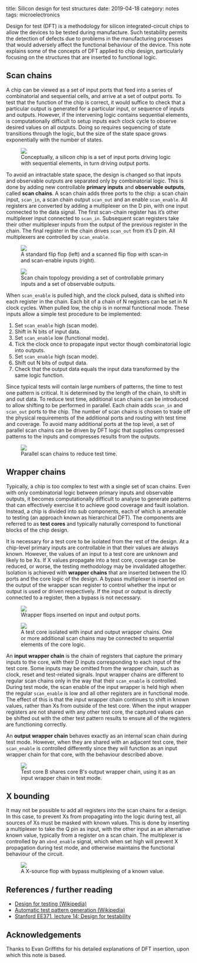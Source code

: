 title: Silicon design for test structures
date: 2019-04-18
category: notes
tags: microelectronics

Design for test (DFT) is a methodology for silicon integrated-circuit chips to
allow the devices to be tested during manufacture. Such testability permits the
detection of defects due to problems in the manufacturing processes that would
adversely affect the functional behaviour of the device. This note explains
some of the concepts of DFT applied to chip design, particularly focusing on
the structures that are inserted to functional logic.

## Scan chains

A chip can be viewed as a set of input ports that feed into a series of
combinatorial and sequential cells, and arrive at a set of output ports. To
test that the function of the chip is correct, it would suffice to check that a
particular output is generated for a particular input, or sequence of inputs
and outputs. However, if the intervening logic contains sequential elements, is
computationally difficult to setup inputs each clock cycle to observe desired
values on all outputs. Doing so requires sequencing of state transitions
through the logic, but the size of the state space grows exponentially with the
number of states.

<figure class="figure d-block text-center">
  <img src="{{'DFT/chip.png'|asset}}" class="figure-img img-fluid rounded">
  <figcaption class="figure-caption">
    Conceptually, a silicon chip is a set of input ports driving logic with
sequential elements, in turn driving output ports.
  </figcaption>
</figure>

To avoid an intractable state space, the design is changed so that inputs and
observable outputs are separated only by combinatorial logic. This is done by
adding new controllable **primary inputs** and **observable outputs**, called
**scan chains**. A scan chain adds three ports to the chip: a scan chain input,
``scan_in``, a scan chain output ``scan_out`` and an enable ``scan_enable``.
All registers are converted by adding a multiplexer on the D pin, with one
input connected to the data signal. The first scan-chain register has it’s
other multiplexer input connected to ``scan_in``. Subsequent scan registers
take their other multiplexer inputs from the output of the previous register in
the chain. The final register in the chain drives ``scan_out`` from it’s D pin.
All multiplexers are controlled by ``scan_enable``.

<figure class="figure d-block text-center">
  <img src="{{'DFT/scan-flop.png'|asset}}" class="figure-img img-fluid rounded">
  <figcaption class="figure-caption">
    A standard flip flop (left) and a scanned flip flop with scan-in and
scan-enable inputs (right).
  </figcaption>
</figure>

<figure class="figure d-block text-center">
  <img src="{{'DFT/scan-chains.png'|asset}}" class="figure-img img-fluid rounded">
  <figcaption class="figure-caption">
    Scan chain topology providing a set of controllable primary inputs and a set of observable outputs.
  </figcaption>
</figure>

When ``scan_enable`` is pulled high, and the clock pulsed, data is shifted into
each register in the chain. Each bit of a chain of N registers can be set in N
clock cycles. When pulled low, the chip is in normal functional mode. These
inputs allow a simple test procedure to be implemented:

1.	Set ``scan_enable`` high (scan mode).
2.	Shift in N bits of input data.
3.	Set ``scan_enable`` low (functional mode).
4.	Tick the clock once to propagate input vector though combinatorial logic into outputs.
5.	Set ``scan_enable`` high (scan mode).
6.	Shift out N bits of output data.
7.	Check that the output data equals the input data transformed by the same logic function.

Since typical tests will contain large numbers of patterns, the time to test
one pattern is critical. It is determined by the length of the chain, to shift
in and out data. To reduce test time, additional scan chains can be introduced
to allow shifting to be performed in parallel. Each chain adds ``scan_in`` and
``scan_out`` ports to the chip. The number of scan chains is chosen to trade
off the physical requirements of the additional ports and routing with test
time and coverage. To avoid many additional ports at the top level, a set of
parallel scan chains can be driven by DFT logic that supplies compressed
patterns to the inputs and compresses results from the outputs.

<figure class="figure d-block text-center">
  <img src="{{'DFT/parallel-scan-chains.png'|asset}}" class="figure-img img-fluid rounded">
  <figcaption class="figure-caption">
    Parallel scan chains to reduce test time.
  </figcaption>
</figure>

## Wrapper chains

Typically, a chip is too complex to test with a single set of scan chains. Even
with only combinatorial logic between primary inputs and observable outputs, it
becomes computationally difficult to analyse to generate patterns that can
effectively exercise it to achieve good coverage and fault isolation. Instead,
a chip is divided into sub components, each of which is amenable to testing (an
approach known as hierarchical DFT). The components are referred to as **test
cores** and typically naturally correspond to functional blocks of the chip
design.

It is necessary for a test core to be isolated from the rest of the design. At
a chip-level primary inputs are controllable in that their values are always
known. However, the values of an input to a test core are unknown and likely to
be Xs. If X values propagate into a test core, coverage can be reduced, or
worse, the testing methodology may be invalidated altogether. Isolation is
achieved with **wrapper chains** that are inserted between the IO ports and the
core logic of the design. A bypass multiplexer is inserted on the output of the
wrapper scan register to control whether the input or output is used or driven
respectively. If the input or output is directly connected to a register, then
a bypass is not necessary.

<figure class="figure d-block text-center">
  <img src="{{'DFT/wrapper-flop.png'|asset}}" class="figure-img img-fluid rounded">
  <figcaption class="figure-caption">
    Wrapper flops inserted on input and output ports.
  </figcaption>
</figure>

<figure class="figure d-block text-center">
  <img src="{{'DFT/test-core.png'|asset}}" class="figure-img img-fluid rounded">
  <figcaption class="figure-caption">
    A test core isolated with input and output wrapper chains. One or more
additional scan chains may be connected to sequential elements of the core logic.
  </figcaption>
</figure>

An **input wrapper chain** is the chain of registers that capture the primary
inputs to the core, with their D inputs corresponding to each input of the test
core. Some inputs may be omitted from the wrapper chain, such as clock, reset
and test-related signals. Input wrapper chains are different to regular scan
chains only in the way that their ``scan_enable`` is controlled. During test mode,
the scan enable of the input wrapper is held high when the regular ``scan_enable``
is low and all other registers are in functional mode. The effect of this is
that the input wrapper chain continues to shift in known values, rather than Xs
from outside of the test core. When the input wrapper registers are not shared
with any other test core, the captured values can be shifted out with the other
test pattern results to ensure all of the registers are functioning correctly.

An **output wrapper chain** behaves exactly as an internal scan chain during test
mode. However, when they are shared with an adjacent test core, their
``scan_enable`` is controlled differently since they will function as an input
wrapper chain for that core, with the behaviour described above.

<figure class="figure d-block text-center">
  <img src="{{'DFT/adjacent-test-cores.png'|asset}}" class="figure-img img-fluid rounded">
  <figcaption class="figure-caption">
    Test core B shares core B's output wrapper chain, using it as an input wrapper chain in test mode.
  </figcaption>
</figure>

## X bounding

It may not be possible to add all registers into the scan chains for a design.
In this case, to prevent Xs from propagating into the logic during test, all
sources of Xs must be masked with known values. This is done by inserting a
multiplexer to take the Q pin as input, with the other input as an alternative
known value, typically from a register on a scan chain. The multiplexer is
controlled by an ``xbnd_enable`` signal, which when set high will prevent X
propagation during test mode, and otherwise maintains the functional behaviour
of the circuit.

<figure class="figure d-block text-center">
  <img src="{{'DFT/xbnd-flop.png'|asset}}" class="figure-img img-fluid rounded">
  <figcaption class="figure-caption">
    A X-source flop with bypass multiplexing of a known value.
  </figcaption>
</figure>

## References / further reading

- [Design for testing (Wikipedia)](https://en.wikipedia.org/wiki/Design_for_testing)
- [Automatic test pattern generation (Wikipedia)](https://en.wikipedia.org/wiki/Automatic_test_pattern_generation)
- [Stanford EE371, lecture 14: Design for testability](http://web.stanford.edu/class/archive/ee/ee371/ee371.1066/lectures.html)

## Acknowledgements

Thanks to Evan Griffiths for his detailed explanations of DFT insertion, upon
which this note is based.
